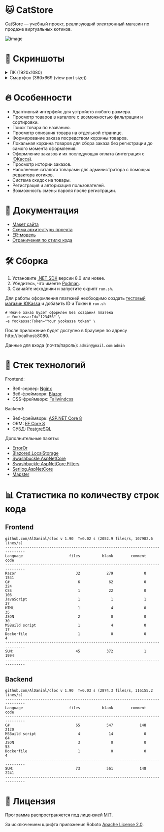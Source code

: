 # 🐱 CatStore
CatStore — учебный проект, реализующий электронный магазин по продаже виртуальных котиков.

![image](https://github.com/Neitralov/CatStore/assets/109409226/964f1826-eaa8-489e-87cd-4fbcb06eca40)


# 🌆 Скриншоты

<details>
  <summary>ПК (1920x1080)</summary>
  
  ![image](https://github.com/Neitralov/CatStore/assets/109409226/ba8a2a54-e97b-4b51-ae9a-b589b046897e)
  ![image](https://github.com/Neitralov/CatStore/assets/109409226/ecde551d-c770-4f05-ac76-4e96775234b5)
  ![image](https://github.com/Neitralov/CatStore/assets/109409226/f3f7e704-05fd-474f-85e5-1a32b89c21c4)
  ![image](https://github.com/Neitralov/CatStore/assets/109409226/3ad1ae13-76c5-472f-a9c7-5c64b039a849)
  ![image](https://github.com/Neitralov/CatStore/assets/109409226/81329125-6562-428c-981e-de1348e2e3bb)
  ![image](https://github.com/Neitralov/CatStore/assets/109409226/2b6a13aa-184b-45d5-86eb-f2d6b2070328)
</details>
<details>
  <summary>Смартфон (360х669 (view port size))</summary>

  ![image](https://github.com/Neitralov/CatStore/assets/109409226/a44f56e6-3acc-454f-af84-07417cf20df5)
  ![image](https://github.com/Neitralov/CatStore/assets/109409226/69082618-0176-4719-9662-aefd59557a9c)
  ![image](https://github.com/Neitralov/CatStore/assets/109409226/3e0729d7-f8b6-4e2f-bade-2f96572d3690)
  ![image](https://github.com/Neitralov/CatStore/assets/109409226/72b07fe9-db28-4299-a180-9a2a73e1a0bd)
  ![image](https://github.com/Neitralov/CatStore/assets/109409226/18dc5795-8d1e-4fc4-8e9d-e7955d12a471)
  ![image](https://github.com/Neitralov/CatStore/assets/109409226/299da835-f5b6-4e85-916f-1d0e4e2fbdd7)
</details>

# 🔥 Особенности
* Адаптивный интерфейс для устройств любого размера.
* Просмотр товаров в каталоге с возможностью фильтрации и сортировки.
* Поиск товара по названию.
* Просмотр описания товара на отдельной странице.
* Формирование заказа посредством корзины товаров.
* Локальная корзина товаров для сбора заказа без регистрации до самого момента оформления.
* Оформление заказов и их последующая оплата (интеграция с [ЮКасса](https://yookassa.ru)).
* Просмотр истории заказов.
* Наполнение каталога товарами для администратора с помощью редактора котиков.
* Система скидок на товары.
* Регистрация и авторизация пользователей.
* Возможность смены пароля после регистрации.

# 📑 Документация
* [Макет сайта](https://www.figma.com/file/UFocNVkF2bDlpVsSXGmOxW/CatStore)
* [Схема архитектуры проекта](https://github.com/Neitralov/CatStore/blob/master/docs/CatStore-arch.png)
* [ER-модель](https://github.com/Neitralov/CatStore/blob/master/docs/CatStore%20ER-model.png)
* [Ограничения по стилю кода](https://github.com/Neitralov/CatStore/blob/master/docs/Code%20style.md)

# 🛠️ Сборка
1. Установите [.NET SDK](https://dotnet.microsoft.com/en-us/download/dotnet/8.0) версии 8.0 или новее.
2. Убедитесь, что имеете [Podman](https://podman.io).
3. Скачайте исходники и запустите скрипт `run.sh`.

Для работы оформления платежей необходимо создать [тестовый магазин ЮKassa](https://yookassa.ru/developers/payment-acceptance/getting-started/quick-start) и добавить ID и Токен в `run.sh` 

```
# Иначе заказ будет оформлен без создания платежа
-e Yookassa:Id="123456" \
-e Yookassa:Token="Your yookassa token" \
```

После приложение будет доступно в браузере по адресу http://localhost:8080.

Данные для входа (почта/пароль): `admin@gmail.com` `admin`

# 🧰 Стек технологий
Frontend:

* Веб-сервер: [Nginx](http://nginx.org/en/)
* Веб-фреймворк: [Blazor](https://dotnet.microsoft.com/en-us/apps/aspnet/web-apps/blazor)
* CSS-фреймворк: [Tailwindcss](https://tailwindcss.com/)

Backend:

* Веб-фреймворк: [ASP.NET Core 8](https://dotnet.microsoft.com/en-us/apps/aspnet)
* ORM: [EF Core 8](https://learn.microsoft.com/ru-ru/ef/core/)
* СУБД: [PostgreSQL](https://www.postgresql.org/)

Дополнительные пакеты:

* [ErrorOr](https://github.com/amantinband/error-or)
* [Blazored.LocalStorage](https://github.com/Blazored/LocalStorage)
* [Swashbuckle.AspNetCore](https://github.com/domaindrivendev/Swashbuckle.AspNetCore)
* [Swashbuckle.AspNetCore.Filters](https://github.com/mattfrear/Swashbuckle.AspNetCore.Filters)
* [Serilog.AspNetCore](https://github.com/serilog/serilog-aspnetcore)
* [Mapster](https://github.com/MapsterMapper/Mapster)

# 📊 Статистика по количеству строк кода
## Frontend

```
github.com/AlDanial/cloc v 1.90  T=0.02 s (2052.9 files/s, 107982.6 lines/s)
-------------------------------------------------------------------------------
Language                     files          blank        comment           code
-------------------------------------------------------------------------------
Razor                           32            279              0           1541
C#                               6             62              0            224
CSS                              1             22              0            106
JavaScript                       1              1              1             37
HTML                             1              4              0             35
JSON                             2              0              0             30
MSBuild script                   1              4              0             17
Dockerfile                       1              0              0              4
-------------------------------------------------------------------------------
SUM:                            45            372              1           1994
-------------------------------------------------------------------------------
```
## Backend
```
github.com/AlDanial/cloc v 1.90  T=0.03 s (2874.3 files/s, 116155.2 lines/s)
-------------------------------------------------------------------------------
Language                     files          blank        comment           code
-------------------------------------------------------------------------------
C#                              65            547            148           2120
MSBuild script                   4             14              0             64
JSON                             3              0              0             53
Dockerfile                       1              0              0              4
-------------------------------------------------------------------------------
SUM:                            73            561            148           2241
-------------------------------------------------------------------------------
```

# 📃 Лицензия
Программа распространяется под лицензией [MIT](https://github.com/Neitralov/CatStore/blob/master/LICENSE).

За исключением шрифта приложения Roboto [Apache License 2.0](https://github.com/Neitralov/CatStore/blob/fcfbb7a9aea2b73032b2cc2d38ccda1313bae3c1/src/Client/wwwroot/css/LICENSE.txt).
